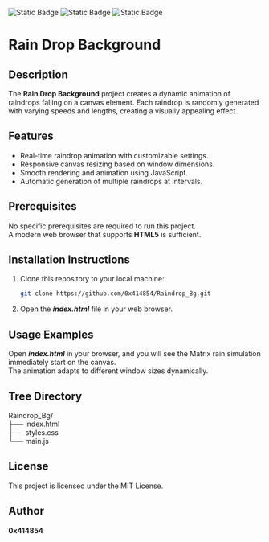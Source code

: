 ![Static Badge](https://img.shields.io/badge/HTML-orange) ![Static Badge](https://img.shields.io/badge/CSS-blue) ![Static Badge](https://img.shields.io/badge/JavaScript-yellow)

# **Rain Drop Background**

## **Description**
The **Rain Drop Background** project creates a dynamic animation of raindrops falling on a canvas element. Each raindrop is randomly generated with varying speeds and lengths, creating a visually appealing effect.

## **Features**
- Real-time raindrop animation with customizable settings.
- Responsive canvas resizing based on window dimensions.
- Smooth rendering and animation using JavaScript.
- Automatic generation of multiple raindrops at intervals.

## **Prerequisites**
No specific prerequisites are required to run this project.<br>A modern web browser that supports **HTML5** is sufficient.

## **Installation Instructions**
1. Clone this repository to your local machine:
   ```bash
   git clone https://github.com/0x414854/Raindrop_Bg.git
2. Open the ***index.html*** file in your web browser.

## **Usage Examples**
Open ***index.html*** in your browser, and you will see the Matrix rain simulation immediately start on the canvas.<br>The animation adapts to different window sizes dynamically.

## **Tree Directory**

Raindrop_Bg/
<br>├── index.html
<br>├── styles.css
<br>└── main.js

## **License**

This project is licensed under the MIT License.

## **Author**

**0x414854**
